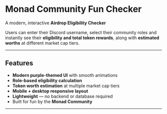 #  Monad Community Fun Checker

A modern, interactive **Airdrop Eligibility Checker**

Users can enter their Discord username, select their community roles and instantly see their **eligibility and total token rewards**, along with **estimated worths** at different market cap tiers.

---

##  Features

-  **Modern purple-themed UI** with smooth animations  
-  **Role-based eligibility calculation**  
-  **Token worth estimation** at multiple market cap tiers  
-  **Mobile + desktop responsive layout**  
-  **Lightweight** — no backend or database required  
-   Built for fun by the **Monad Community**

---

